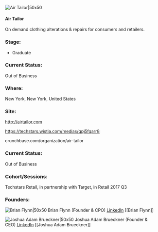 

![Air Tailor|50x50](https://apimg.techstars.com/connect/images/image_files/59cd28099c66a940b0000000/original/Screen_Shot_2017-09-28_at_11.48.54_AM.png)

#### Air Tailor
On demand clothing alterations & repairs for consumers and retailers.

### Stage: 
 - Graduate 

### Current Status: 
Out of Business

### Where:
New York, New York, United States

### Site:
http://airtailor.com

https://techstars.wistia.com/medias/qpj5fqarr8

crunchbase.com/organization/air-tailor

### Current Status: 
Out of Business

### Cohort/Sessions: 
Techstars Retail, in partnership with Target, in Retail 2017 Q3

### Founders: 

![Brian Flynn|50x50](https://apimg.techstars.com/connect/images/image_files/595e8cbf9c66a94803000000/original/brian-pic.jpg) Brian Flynn (Founder & CPO) [LinkedIn](https://linkedin.com/in/bflynn1) [[Brian Flynn]]

![Joshua Adam Brueckner|50x50](https://apimg.techstars.com/connect/images/image_files/59490aee9c66a92770000012/original/Founder.jpg) Joshua Adam Brueckner (Founder & CEO) [LinkedIn](https://linkedin.com/in/joshuabrueckner) [[Joshua Adam Brueckner]]


